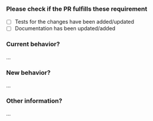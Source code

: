 ### Please check if the PR fulfills these requirement

* [ ] Tests for the changes have been added/updated
* [ ] Documentation has been updated/added

### Current behavior?
...

### New behavior?
...

### Other information?
...
